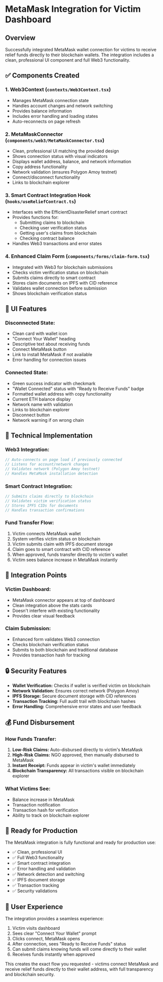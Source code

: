 # MetaMask Integration for Victim Dashboard

## Overview
Successfully integrated MetaMask wallet connection for victims to receive relief funds directly to their blockchain wallets. The integration includes a clean, professional UI component and full Web3 functionality.

## ✅ Components Created

### 1. **Web3Context** (`contexts/Web3Context.tsx`)
- Manages MetaMask connection state
- Handles account changes and network switching
- Provides balance information
- Includes error handling and loading states
- Auto-reconnects on page refresh

### 2. **MetaMaskConnector** (`components/web3/MetaMaskConnector.tsx`)
- Clean, professional UI matching the provided design
- Shows connection status with visual indicators
- Displays wallet address, balance, and network information
- Copy address functionality
- Network validation (ensures Polygon Amoy testnet)
- Connect/disconnect functionality
- Links to blockchain explorer

### 3. **Smart Contract Integration Hook** (`hooks/useReliefContract.ts`)
- Interfaces with the EfficientDisasterRelief smart contract
- Provides functions for:
  - Submitting claims to blockchain
  - Checking user verification status
  - Getting user's claims from blockchain
  - Checking contract balance
- Handles Web3 transactions and error states

### 4. **Enhanced Claim Form** (`components/forms/claim-form.tsx`)
- Integrated with Web3 for blockchain submissions
- Checks victim verification status on blockchain
- Submits claims directly to smart contract
- Stores claim documents on IPFS with CID reference
- Validates wallet connection before submission
- Shows blockchain verification status

## 🎨 UI Features

### **Disconnected State:**
- Clean card with wallet icon
- "Connect Your Wallet" heading
- Descriptive text about receiving funds
- Connect MetaMask button
- Link to install MetaMask if not available
- Error handling for connection issues

### **Connected State:**
- Green success indicator with checkmark
- "Wallet Connected" status with "Ready to Receive Funds" badge
- Formatted wallet address with copy functionality
- Current ETH balance display
- Network name with validation
- Links to blockchain explorer
- Disconnect button
- Network warning if on wrong chain

## 🔧 Technical Implementation

### **Web3 Integration:**
```typescript
// Auto-connects on page load if previously connected
// Listens for account/network changes
// Validates network (Polygon Amoy testnet)
// Handles MetaMask installation detection
```

### **Smart Contract Integration:**
```typescript
// Submits claims directly to blockchain
// Validates victim verification status
// Stores IPFS CIDs for documents
// Handles transaction confirmations
```

### **Fund Transfer Flow:**
1. Victim connects MetaMask wallet
2. System verifies victim status on blockchain
3. Victim submits claim with IPFS document storage
4. Claim goes to smart contract with CID reference
5. When approved, funds transfer directly to victim's wallet
6. Victim sees balance increase in MetaMask instantly

## 📍 Integration Points

### **Victim Dashboard:**
- MetaMask connector appears at top of dashboard
- Clean integration above the stats cards
- Doesn't interfere with existing functionality
- Provides clear visual feedback

### **Claim Submission:**
- Enhanced form validates Web3 connection
- Checks blockchain verification status
- Submits to both blockchain and traditional database
- Provides transaction hash for tracking

## 🔒 Security Features

- **Wallet Verification:** Checks if wallet is verified victim on blockchain
- **Network Validation:** Ensures correct network (Polygon Amoy)
- **IPFS Storage:** Secure document storage with CID references
- **Transaction Tracking:** Full audit trail with blockchain hashes
- **Error Handling:** Comprehensive error states and user feedback

## 💰 Fund Disbursement

### **How Funds Transfer:**
1. **Low-Risk Claims:** Auto-disbursed directly to victim's MetaMask
2. **High-Risk Claims:** NGO approved, then manually disbursed to MetaMask
3. **Instant Receipt:** Funds appear in victim's wallet immediately
4. **Blockchain Transparency:** All transactions visible on blockchain explorer

### **What Victims See:**
- Balance increase in MetaMask
- Transaction notification
- Transaction hash for verification
- Ability to track on blockchain explorer

## 🚀 Ready for Production

The MetaMask integration is fully functional and ready for production use:

- ✅ Clean, professional UI
- ✅ Full Web3 functionality
- ✅ Smart contract integration
- ✅ Error handling and validation
- ✅ Network detection and switching
- ✅ IPFS document storage
- ✅ Transaction tracking
- ✅ Security validations

## 📱 User Experience

The integration provides a seamless experience:
1. Victim visits dashboard
2. Sees clear "Connect Your Wallet" prompt
3. Clicks connect, MetaMask opens
4. After connection, sees "Ready to Receive Funds" status
5. Can submit claims knowing funds will come directly to their wallet
6. Receives funds instantly when approved

This creates the exact flow you requested - victims connect MetaMask and receive relief funds directly to their wallet address, with full transparency and blockchain security.